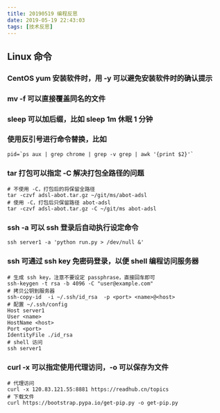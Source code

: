 ```yaml
---
title: 20190519 编程反思
date: 2019-05-19 22:43:03
tags: [技术反思]
---
```


## Linux 命令

### CentOS yum 安装软件时，用 -y 可以避免安装软件时的确认提示

### mv -f 可以直接覆盖同名的文件

### sleep 可以加后缀，比如 sleep 1m 休眠 1 分钟

### 使用反引号进行命令替换，比如

```shell
pid=`ps aux | grep chrome | grep -v grep | awk '{print $2}'`
```

### tar 打包可以指定 -C 解决打包全路径的问题

```shell
# 不使用 -C，打包后的将保留全路径
tar -czvf adsl-abot.tar.gz ~/git/ms/abot-adsl
# 使用 -C，打包后只保留路径 abot-adsl
tar -czvf adsl-abot.tar.gz -C ~/git/ms abot-adsl
```

### ssh -a 可以 ssh 登录后自动执行设定命令

```shell
ssh server1 -a 'python run.py > /dev/null &'
```

### ssh 可通过 ssh key 免密码登录，以便 shell 编程访问服务器

```shell
# 生成 ssh key，注意不要设定 passphrase，直接回车即可
ssh-keygen -t rsa -b 4096 -C "user@example.com"
# 拷贝公钥到服务器
ssh-copy-id  -i ~/.ssh/id_rsa  -p <port> <name>@<host>
# 配置 ~/.ssh/config
Host server1
User <name>
HostName <host>
Port <port>
IdentityFile ./id_rsa
# shell 访问
ssh server1
```

### curl -x 可以指定使用代理访问，-o 可以保存为文件

```shell
# 代理访问
curl -x 120.83.121.55:8881 https://readhub.cn/topics
# 下载文件
curl https://bootstrap.pypa.io/get-pip.py -o get-pip.py
```

